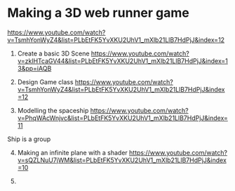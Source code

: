 # Making a 3D web runner game

<https://www.youtube.com/watch?v=TsmhYonWyZ4&list=PLbEtFK5YvXKU2UhV1_mXlb21LlB7HdPjJ&index=12>

1. Create a basic 3D Scene
<https://www.youtube.com/watch?v=zklHTcaGV44&list=PLbEtFK5YvXKU2UhV1_mXlb21LlB7HdPjJ&index=13&pp=iAQB>

2. Design Game class
<https://www.youtube.com/watch?v=TsmhYonWyZ4&list=PLbEtFK5YvXKU2UhV1_mXlb21LlB7HdPjJ&index=12>

3. Modelling the spaceship
<https://www.youtube.com/watch?v=PhqWAcWnjvc&list=PLbEtFK5YvXKU2UhV1_mXlb21LlB7HdPjJ&index=11>

Ship is a group

4. Making an infinite plane with a shader
<https://www.youtube.com/watch?v=sQZLNuU7jWM&list=PLbEtFK5YvXKU2UhV1_mXlb21LlB7HdPjJ&index=10>


5. 
